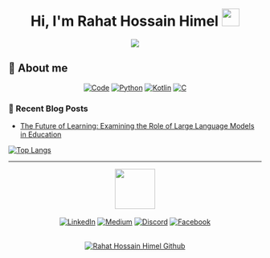 <h1 align="center">Hi, I'm Rahat Hossain Himel <img src="https://media.giphy.com/media/hvRJCLFzcasrR4ia7z/giphy.gif" width="35"></h1>
<p align="center">
  <a href="https://github.com/DenverCoder1/readme-typing-svg"><img src="https://readme-typing-svg.herokuapp.com?lines=Computer+Science+Student;Competitive+Programmer;Always%20learning%20new%20things&center=true&width=500&height=50"></a>
</p>

## 📖 About me
<p align="center">
    <a href="https://github.com/alwinw?tab=repositories" target="_blank"><img alt="Code" src="https://img.shields.io/badge/-code-000000?style=flat-badge&logo=Plex&logoColor=white"></a>
    <a href="https://github.com/alwinw?tab=repositories&language=python" target="_blank"><img alt="Python" src="https://img.shields.io/badge/-Python-3776AB?style=style=badge&logo=Python&logoColor=white"></a>
    <a href="https://github.com/alwinw?tab=repositories&language=r" target="_blank"><img alt="Kotlin" src="https://img.shields.io/badge/-Kotlin-276DC3?style=style=badge&logo=Kotlin&logoColor=white"></a>
    <a href="https://github.com/alwinw?tab=repositories&language=c%2B%2B" target="_blank"><img alt="C" src="https://img.shields.io/badge/-C-00599C?style=style=badge&logo=C&logoColor=white"></a>
</p>

### 📰 Recent Blog Posts

- [The Future of Learning: Examining the Role of Large Language Models in Education](https://medium.com/@itshimelz/largelarge-language-model-and-its-impact-and-possibilities-on-the-education-system-c0314b1dc0c9)

[![Top Langs](https://github-readme-stats.vercel.app/api/top-langs/?username=itshimelz&layout=compact)](https://github.com/itshimelz/github-readme-stats)

---
<div align=center>
    <img src="https://media.giphy.com/media/wj5DGHqqBJnQKwUwjv/giphy.gif" width="80"></img>
    <br></br>
        <a href="https://www.linkedin.com/in/itshimelz/"><img src="https://img.shields.io/badge/Linkedin-0077b5?style=flat&logo=linkedin" alt="LinkedIn" /></a>
        <a href="https://medium.com/@itshimelz"><img src="https://img.shields.io/badge/Medium-12100E?style=flat&logo=medium" alt="Medium" /></a>
        <a href="itshimelz#0255"><img src="https://img.shields.io/badge/Discord-%235865F2.svg?style=badge&logo=discord&logoColor=white" alt="Discord" /></a>
        <a href="https://www.facebook.com/itshimelz"><img src="https://img.shields.io/badge/Facebook-%231877F2.svg?style=badge&logo=Facebook&logoColor=white" alt="Facebook" /></a>
  <br></br>
  <p align="center">
   <a href="https://gpvc.arturio.dev/itshimelz"> <img alt="Rahat Hossain Himel Github" src="https://gpvc.arturio.dev/itshimelz"> </a>
</p>
</div>
